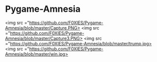 # Pygame-Amnesia
<img src ="https://github.com/F0XIES/Pygame-Amnesia/blob/master/Capture.PNG>
<img src ="https://github.com/F0XIES/Pygame-Amnesia/blob/master/Capture3.PNG>
<img src ="https://github.com/F0XIES/Pygame-Amnesia/blob/master/trump.jpg>
<img src ="https://github.com/F0XIES/Pygame-Amnesia/blob/master/win.jpg>
